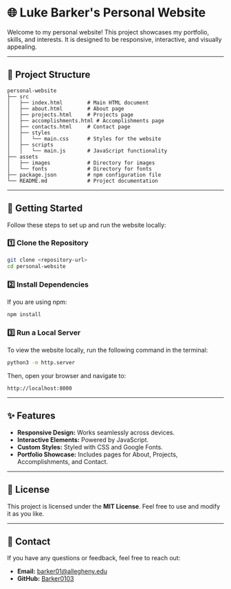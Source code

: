 # 🌐 Luke Barker's Personal Website

Welcome to my personal website! This project showcases my portfolio, skills, and interests. It is designed to be responsive, interactive, and visually appealing.

---

## 📂 Project Structure

```
personal-website
├── src
│   ├── index.html        # Main HTML document
│   ├── about.html        # About page
│   ├── projects.html     # Projects page
│   ├── accomplishments.html # Accomplishments page
│   ├── contacts.html     # Contact page
│   ├── styles
│   │   └── main.css      # Styles for the website
│   ├── scripts
│   │   └── main.js       # JavaScript functionality
├── assets
│   ├── images            # Directory for images
│   └── fonts             # Directory for fonts
├── package.json          # npm configuration file
└── README.md             # Project documentation
```

---

## 🚀 Getting Started

Follow these steps to set up and run the website locally:

### 1️⃣ Clone the Repository
```bash
git clone <repository-url>
cd personal-website
```

### 2️⃣ Install Dependencies
If you are using npm:
```bash
npm install
```

### 3️⃣ Run a Local Server
To view the website locally, run the following command in the terminal:
```bash
python3 -m http.server
```
Then, open your browser and navigate to:
```
http://localhost:8000
```

---

## ✨ Features

- **Responsive Design:** Works seamlessly across devices.
- **Interactive Elements:** Powered by JavaScript.
- **Custom Styles:** Styled with CSS and Google Fonts.
- **Portfolio Showcase:** Includes pages for About, Projects, Accomplishments, and Contact.

---

## 📜 License

This project is licensed under the **MIT License**. Feel free to use and modify it as you like.

---

## 📧 Contact

If you have any questions or feedback, feel free to reach out:

- **Email:** [barker01@allegheny.edu](mailto:barker01@allegheny.edu)
- **GitHub:** [Barker0103](https://github.com/Barker0103)